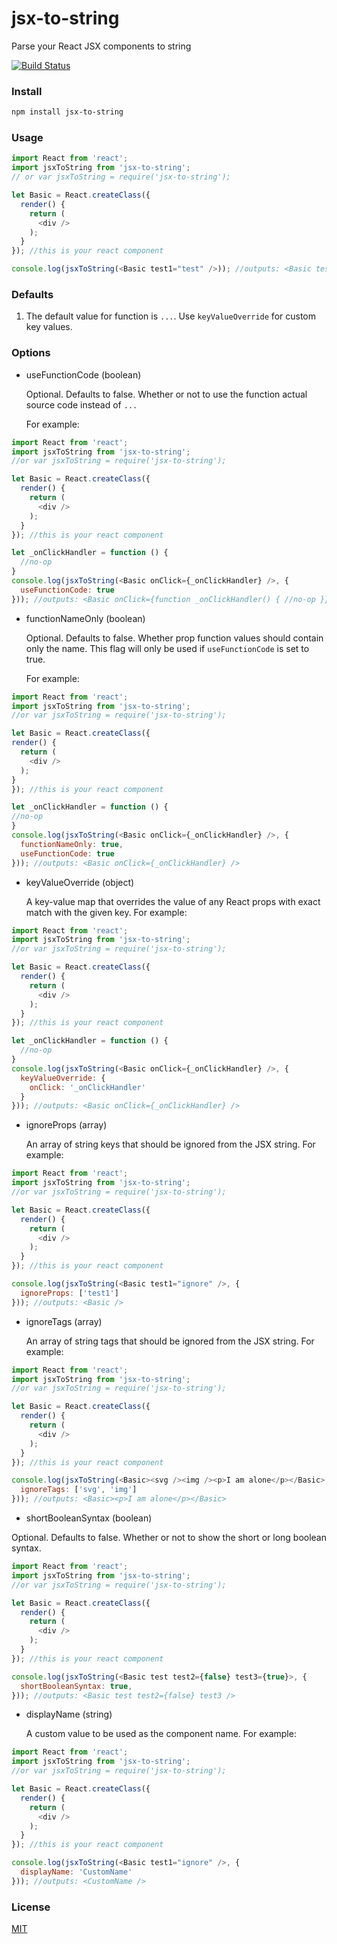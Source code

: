 # jsx-to-string

Parse your React JSX components to string

[![Build Status](https://api.travis-ci.org/grommet/jsx-to-string.svg)](https://travis-ci.org/grommet/jsx-to-string)

### Install

```sh
npm install jsx-to-string
```

### Usage

```js
import React from 'react';
import jsxToString from 'jsx-to-string';
// or var jsxToString = require('jsx-to-string');

let Basic = React.createClass({
  render() {
    return (
      <div />
    );
  }
}); //this is your react component

console.log(jsxToString(<Basic test1="test" />)); //outputs: <Basic test1="test" />
```

### Defaults

  1. The default value for function is `...`. Use `keyValueOverride` for custom key values.

### Options
  * useFunctionCode (boolean)

    Optional. Defaults to false. Whether or not to use the function actual source code instead of `...`

    For example:

```js
import React from 'react';
import jsxToString from 'jsx-to-string';
//or var jsxToString = require('jsx-to-string');

let Basic = React.createClass({
  render() {
    return (
      <div />
    );
  }
}); //this is your react component

let _onClickHandler = function () {
  //no-op
}
console.log(jsxToString(<Basic onClick={_onClickHandler} />, {
  useFunctionCode: true
})); //outputs: <Basic onClick={function _onClickHandler() { //no-op }} />
```

* functionNameOnly (boolean)

  Optional. Defaults to false. Whether prop function values should contain only the name.
  This flag will only be used if `useFunctionCode` is set to true.

  For example:

```js
import React from 'react';
import jsxToString from 'jsx-to-string';
//or var jsxToString = require('jsx-to-string');

let Basic = React.createClass({
render() {
  return (
    <div />
  );
}
}); //this is your react component

let _onClickHandler = function () {
//no-op
}
console.log(jsxToString(<Basic onClick={_onClickHandler} />, {
  functionNameOnly: true,
  useFunctionCode: true
})); //outputs: <Basic onClick={_onClickHandler} />
```

  * keyValueOverride (object)

    A key-value map that overrides the value of any React props with exact match with the given key. For example:

```js
import React from 'react';
import jsxToString from 'jsx-to-string';
//or var jsxToString = require('jsx-to-string');

let Basic = React.createClass({
  render() {
    return (
      <div />
    );
  }
}); //this is your react component

let _onClickHandler = function () {
  //no-op
}
console.log(jsxToString(<Basic onClick={_onClickHandler} />, {
  keyValueOverride: {
    onClick: '_onClickHandler'
  }
})); //outputs: <Basic onClick={_onClickHandler} />
```

  * ignoreProps (array)

    An array of string keys that should be ignored from the JSX string. For example:

```js
import React from 'react';
import jsxToString from 'jsx-to-string';
//or var jsxToString = require('jsx-to-string');

let Basic = React.createClass({
  render() {
    return (
      <div />
    );
  }
}); //this is your react component

console.log(jsxToString(<Basic test1="ignore" />, {
  ignoreProps: ['test1']
})); //outputs: <Basic />
```

  * ignoreTags (array)

    An array of string tags that should be ignored from the JSX string. For example:

```js
import React from 'react';
import jsxToString from 'jsx-to-string';
//or var jsxToString = require('jsx-to-string');

let Basic = React.createClass({
  render() {
    return (
      <div />
    );
  }
}); //this is your react component

console.log(jsxToString(<Basic><svg /><img /><p>I am alone</p></Basic>, {
  ignoreTags: ['svg', 'img']
})); //outputs: <Basic><p>I am alone</p></Basic>
```

  * shortBooleanSyntax (boolean)

  Optional. Defaults to false. Whether or not to show the short or long boolean syntax.

```js
import React from 'react';
import jsxToString from 'jsx-to-string';
//or var jsxToString = require('jsx-to-string');

let Basic = React.createClass({
  render() {
    return (
      <div />
    );
  }
}); //this is your react component

console.log(jsxToString(<Basic test test2={false} test3={true}>, {
  shortBooleanSyntax: true,
})); //outputs: <Basic test test2={false} test3 />
```

  * displayName (string)

    A custom value to be used as the component name. For example:

```js
import React from 'react';
import jsxToString from 'jsx-to-string';
//or var jsxToString = require('jsx-to-string');

let Basic = React.createClass({
  render() {
    return (
      <div />
    );
  }
}); //this is your react component

console.log(jsxToString(<Basic test1="ignore" />, {
  displayName: 'CustomName'
})); //outputs: <CustomName />
```

### License

[MIT](https://github.com/alansouzati/jsx-to-string/blob/master/LICENSE)
